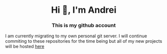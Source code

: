 <h1 align="center">Hi 👋, I'm Andrei</h1>
<h3 align="center">This is my github account</h3>

I am currently migrating to my own personal git server. I will continue commiting to these repositories for the time being but all of my new projects will be hosted <a href="http://git.andrei.website">here</a>
